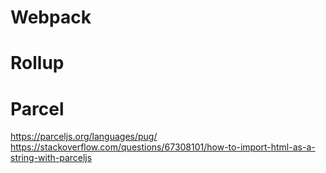 # Webpack

# Rollup

# Parcel
https://parceljs.org/languages/pug/
https://stackoverflow.com/questions/67308101/how-to-import-html-as-a-string-with-parceljs